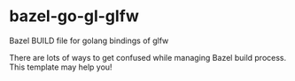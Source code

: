 # bazel-go-gl-glfw
Bazel BUILD file for golang bindings of glfw

There are lots of ways to get confused while managing Bazel build process. This template may help you!

